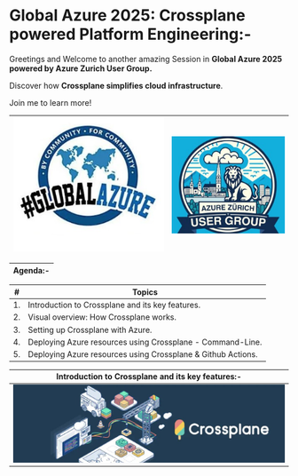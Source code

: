 # Global Azure 2025: Crossplane powered Platform Engineering:-

Greetings and Welcome to another amazing Session in __Global Azure 2025 powered by Azure Zurich User Group.__

Discover how __Crossplane simplifies cloud infrastructure__.

Join me to learn more!

| <img src="Images/01-Global-Azure.jpg" alt="Global Azure"> | <img src="Images/02-AZUG.jpg" alt="Azure Zurich User Group"> |
| --------- | --------- |

| Agenda:- |
| --------- |

| __#__ | __Topics__ |
| --------- | --------- |
| 1. | Introduction to Crossplane and its key features. |
| 2. | Visual overview: How Crossplane works. |
| 3. | Setting up Crossplane with Azure. |
| 4. | Deploying Azure resources using Crossplane - Command-Line. |
| 5. | Deploying Azure resources using Crossplane & Github Actions. |

| Introduction to Crossplane and its key features:- |
| --------- |
| <img src="Images/03-Crossplane.jpg" alt="Crossplane"> |






